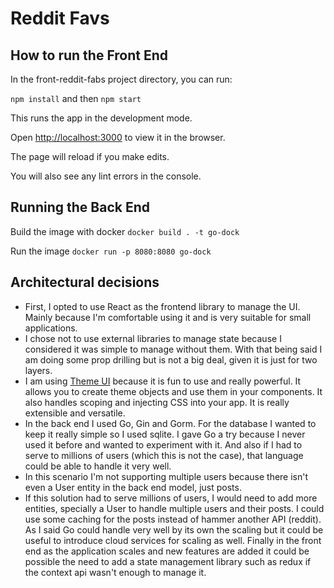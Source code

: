 # Reddit Favs

## How to run the Front End

In the front-reddit-fabs project directory, you can run:

`npm install` and then `npm start`

This runs the app in the development mode.

Open [http://localhost:3000](http://localhost:3000) to view it in the browser.

The page will reload if you make edits.

You will also see any lint errors in the console.

## Running the Back End

Build the image with docker `docker build . -t go-dock`

Run the image `docker run -p 8080:8080 go-dock`

## Architectural decisions

- First, I opted to use React as the frontend library to manage the UI. Mainly because I'm comfortable using it and is very suitable for small applications.
- I chose not to use external libraries to manage state because I considered it was simple to manage without them. With that being said I am doing some prop drilling but is not a big deal, given it is just for two layers.
- I am using [Theme UI](https://theme-ui.com/getting-started/) because it is fun to use and really powerful. It allows you to create theme objects and use them in your components. It also handles scoping and injecting CSS into your app. It is really extensible and versatile.
- In the back end I used Go, Gin and Gorm. For the database I wanted to keep it really simple so I used sqlite. I gave Go a try because I never used it before and wanted to experiment with it. And also if I had to serve to millions of users (which this is not the case), that language could be able to handle it very well.
- In this scenario I'm not supporting multiple users because there isn't even a User entity in the back end model, just posts.
- If this solution had to serve millions of users, I would need to add more entities, specially a User to handle multiple users and their posts. I could use some caching for the posts instead of hammer another API (reddit). As I said Go could handle very well by its own the scaling but it could be useful to introduce cloud services for scaling as well. Finally in the front end as the application scales and new features are added it could be possible the need to add a state management library such as redux if the context api wasn't enough to manage it. 
